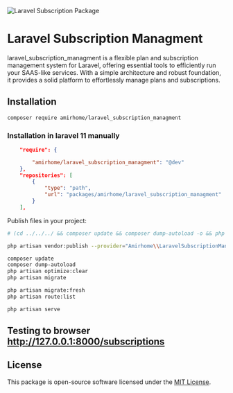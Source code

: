 
![Laravel Subscription Package](https://github.com/user-attachments/assets/9d728593-4315-413a-9990-db9e95d0c6dd)

# Laravel Subscription Managment

laravel_subscription_managment is a flexible plan and subscription management system for Laravel, offering essential tools to efficiently run your SAAS-like services. With a simple architecture and robust foundation, it provides a solid platform to effortlessly manage plans and subscriptions.

## Installation

```bash
composer require amirhome/laravel_subscription_managment
```

### Installation in laravel 11 manually

```json
    "require": {

        "amirhome/laravel_subscription_managment": "@dev"
    },
    "repositories": [
        {
            "type": "path",
            "url": "packages/amirhome/laravel_subscription_managment"
        }
    ],
```

Publish files in your project:

```bash
# (cd ../../../ && composer update && composer dump-autoload -o && php artisan vendor:publish --provider="Amirhome\\LaravelSubscriptionManagment\\LaravelSubscriptionManagmentServiceProvider" --force && php artisan optimize:clear && php artisan migrate:fresh --seed)

php artisan vendor:publish --provider="Amirhome\\LaravelSubscriptionManagment\\LaravelSubscriptionManagmentServiceProvider" --force

composer update
composer dump-autoload
php artisan optimize:clear
php artisan migrate

php artisan migrate:fresh
php artisan route:list

php artisan serve

```
## Testing to browser http://127.0.0.1:8000/subscriptions

## License

This package is open-source software licensed under the [MIT License](LICENSE).
